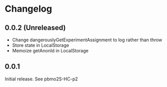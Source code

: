 # Changelog

## 0.0.2 (Unreleased)

- Change dangerouslyGetExperimentAssignment to log rather than throw
- Store state in LocalStorage
- Memoize getAnonId in LocalStorage

## 0.0.1

Initial release.
See pbmo2S-HC-p2
